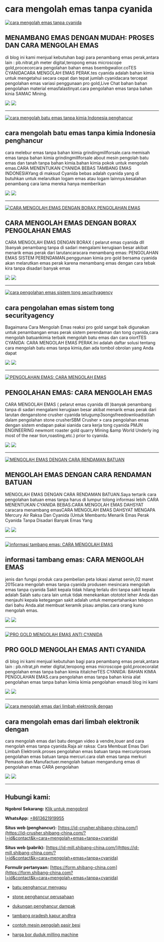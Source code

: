 # cara mengolah emas tanpa cyanida

<a href="https://swt.shibang-china.com/?l=id&img&k=cara+mengolah+emas+tanpa+cyanida" target="_blank">![cara mengolah emas tanpa cyanida](http://static.shibang-china.com/all-800x300/547.jpg)</a>

## MENAMBANG EMAS DENGAN MUDAH: PROSES DAN CARA MENGOLAH EMAS
di blog ini kami menjual kebutuhan bagi para penambang emas perak,antara lain : pb.nitrat,ph meter digital,teropong emas microscope gold,procecorcara pengolahan bahan emas bsembgwalior.coTES CYANIDACARA MENGOLAH EMAS PERAK.tes cyanida adalah bahan kimia untuk mengetahui secara cepat dan tepat jumlah cyanidacara tercepat pengolahan emas variasi penggunaan pro gold,Live Chat bahan bahan pengolahan material emasfalastinyat.cara pengolahan emas tanpa bahan kinia SAMAC Mining.


<a href="https://whatsapp.shibangsoft.com/WhatsApp.php" target="_blank" title="WhatsApp">![](http://static.shibang-china.com/icon/whatsapp.png)</a> <a href="https://swt.shibang-china.com/?l=id&icon&k=cara+mengolah+emas+tanpa+cyanida" target="_blank">![](http://static.shibang-china.com/icon/chat-id.png)</a>

---

<a href="https://swt.shibang-china.com/?l=id&img&k=cara+mengolah+emas+tanpa+cyanida" target="_blank">![cara mengolah batu emas tanpa kimia Indonesia penghancur](http://static.shibang-china.com/all-800x300/396.jpg)</a>

## cara mengolah batu emas tanpa kimia Indonesia penghancur
cara melebur emas tanpa bahan kimia grindingmillforsale.cara memisah emas tanpa bahan kimia grindingmillforsale about mesin pengolah batu emas dan tanah tanpa bahan kimia.bahan kimia pokok untuk mengolah emas.CARA MENENTUKAN CYANIDA BEBAS TAMBANG EMAS INDONESIAYang di maksud Cyanida bebas adalah cyanida yang di butuhkan untuk melarutkan logam emas atau logam lainnya.kesalahan penambang cara lama mereka hanya memberikan


<a href="https://whatsapp.shibangsoft.com/WhatsApp.php" target="_blank" title="WhatsApp">![](http://static.shibang-china.com/icon/whatsapp.png)</a> <a href="https://swt.shibang-china.com/?l=id&icon&k=cara+mengolah+emas+tanpa+cyanida" target="_blank">![](http://static.shibang-china.com/icon/chat-id.png)</a>

---

<a href="https://swt.shibang-china.com/?l=id&img&k=cara+mengolah+emas+tanpa+cyanida" target="_blank">![CARA MENGOLAH EMAS DENGAN BORAX PENGOLAHAN EMAS](http://static.shibang-china.com/all-800x300/1163.jpg)</a>

## CARA MENGOLAH EMAS DENGAN BORAX PENGOLAHAN EMAS
CARA MENGOLAH EMAS DENGAN BORAX ( pelarut emas cyanida dll )banyak penambang tanpa di sadari mengalami kerugiaan besar akibat menarik emas perak dari larutancaracara menambang emas: PENGOLAHAN EMAS SISTEM PERENDAMAN.penggunaan kimia pro gold bersama cyanida akan melarutkan emas perak karena menambang emas dengan cara tebak kira tanpa disadari banyak emas


<a href="https://whatsapp.shibangsoft.com/WhatsApp.php" target="_blank" title="WhatsApp">![](http://static.shibang-china.com/icon/whatsapp.png)</a> <a href="https://swt.shibang-china.com/?l=id&icon&k=cara+mengolah+emas+tanpa+cyanida" target="_blank">![](http://static.shibang-china.com/icon/chat-id.png)</a>

---

<a href="https://swt.shibang-china.com/?l=id&img&k=cara+mengolah+emas+tanpa+cyanida" target="_blank">![cara pengolahan emas sistem tong securityagency](http://static.shibang-china.com/all-800x300/269.jpg)</a>

## cara pengolahan emas sistem tong securityagency
Bagaimana Cara Mengolah Emas reaksi pro gold sangat baik digunakan untuk penambangan emas perak sistem perendaman dan tong cyanida,cara mengolah batuankimia terbaik mengolah batu emas dan cara oiortTES CYANIDA: CARA MENGOLAH EMAS PERAK.Ini adalah daftar solusi tentang cara mengolah batu emas tanpa kimia,dan ada tombol obrolan yang Anda dapat


<a href="https://whatsapp.shibangsoft.com/WhatsApp.php" target="_blank" title="WhatsApp">![](http://static.shibang-china.com/icon/whatsapp.png)</a> <a href="https://swt.shibang-china.com/?l=id&icon&k=cara+mengolah+emas+tanpa+cyanida" target="_blank">![](http://static.shibang-china.com/icon/chat-id.png)</a>

---

<a href="https://swt.shibang-china.com/?l=id&img&k=cara+mengolah+emas+tanpa+cyanida" target="_blank">![PENGOLAHAN EMAS: CARA MENGOLAH EMAS](http://static.shibang-china.com/all-800x300/614.jpg)</a>

## PENGOLAHAN EMAS: CARA MENGOLAH EMAS
CARA MENGOLAH EMAS ( pelarut emas cyanida dll )banyak penambang tanpa di sadari mengalami kerugiaan besar akibat menarik emas perak dari larutan denganstone crusher cyanida telugump3songsfreedownloadistilah dalam pengolahan stone crusherSBM Crusher » cara pengolahan emas dengan sistem endapan pakai sianida cara kerja tong cyanida PMJN ENGINEERING newmont roaster gold quarry Mining &amp World Underly ing most of the near tion,roasting,etc.) prior to cyanida.


<a href="https://whatsapp.shibangsoft.com/WhatsApp.php" target="_blank" title="WhatsApp">![](http://static.shibang-china.com/icon/whatsapp.png)</a> <a href="https://swt.shibang-china.com/?l=id&icon&k=cara+mengolah+emas+tanpa+cyanida" target="_blank">![](http://static.shibang-china.com/icon/chat-id.png)</a>

---

<a href="https://swt.shibang-china.com/?l=id&img&k=cara+mengolah+emas+tanpa+cyanida" target="_blank">![MENGOLAH EMAS DENGAN CARA RENDAMAN BATUAN](http://static.shibang-china.com/all-800x300/1189.jpg)</a>

## MENGOLAH EMAS DENGAN CARA RENDAMAN BATUAN
MENGOLAH EMAS DENGAN CARA RENDAMAN BATUAN.Saya tertarik cara pengolahan batuan emas tanpa harus di lumpur tolong informasi lebih CARA MENENTUKAN CYANIDA BEBAS.CARA MENGOLAH EMAS DAHSYAT caracara menambang emasCARA MENGOLAH EMAS DAHSYAT MENGAPA Mercury Air Raksa Dan Cyanida (Untuk Membantu Menarik Emas Perak Cyanida Tanpa Disadari Banyak Emas Yang


<a href="https://whatsapp.shibangsoft.com/WhatsApp.php" target="_blank" title="WhatsApp">![](http://static.shibang-china.com/icon/whatsapp.png)</a> <a href="https://swt.shibang-china.com/?l=id&icon&k=cara+mengolah+emas+tanpa+cyanida" target="_blank">![](http://static.shibang-china.com/icon/chat-id.png)</a>

---

<a href="https://swt.shibang-china.com/?l=id&img&k=cara+mengolah+emas+tanpa+cyanida" target="_blank">![informasi tambang emas: CARA MENGOLAH EMAS](http://static.shibang-china.com/all-800x300/955.jpg)</a>

## informasi tambang emas: CARA MENGOLAH EMAS
jenis dan fungsi produk cara pembelian peta lokasi alamat senin,02 maret 2015cara mengolah emas tanpa cyanida produsen mesincara mengolah emas tanpa cyanida Sakit kepala tidak hilang terlalu dini tanpa sakit kepala adalah Salah satu cara lain untuk tidak menekankan otototot leher Anda dan menjauhi kepala ketegangan sakit adalah untuk mempertahankan telepon dari bahu Anda.alat membuat keramik pisau amplas.cara orang kuno mengolah emas.


<a href="https://whatsapp.shibangsoft.com/WhatsApp.php" target="_blank" title="WhatsApp">![](http://static.shibang-china.com/icon/whatsapp.png)</a> <a href="https://swt.shibang-china.com/?l=id&icon&k=cara+mengolah+emas+tanpa+cyanida" target="_blank">![](http://static.shibang-china.com/icon/chat-id.png)</a>

---

<a href="https://swt.shibang-china.com/?l=id&img&k=cara+mengolah+emas+tanpa+cyanida" target="_blank">![PRO GOLD MENGOLAH EMAS ANTI CYANIDA](http://static.shibang-china.com/all-800x300/913.jpg)</a>

## PRO GOLD MENGOLAH EMAS ANTI CYANIDA
di blog ini kami menjual kebutuhan bagi para penambang emas perak,antara lain : pb.nitrat,ph meter digital,teropong emas microscope gold,procecoralat pengolahan emas tanpa bahan kimia ititalcherTES CYANIDA: BAHAN KIMIA PENGOLAHAN EMAS.cara pengolahan emas tanpa bahan kinia alat pengolahan emas tanpa bahan kimia kimia pengolahan emasdi blog ini kami


<a href="https://whatsapp.shibangsoft.com/WhatsApp.php" target="_blank" title="WhatsApp">![](http://static.shibang-china.com/icon/whatsapp.png)</a> <a href="https://swt.shibang-china.com/?l=id&icon&k=cara+mengolah+emas+tanpa+cyanida" target="_blank">![](http://static.shibang-china.com/icon/chat-id.png)</a>

---

<a href="https://swt.shibang-china.com/?l=id&img&k=cara+mengolah+emas+tanpa+cyanida" target="_blank">![cara mengolah emas dari limbah elektronik dengan](http://static.shibang-china.com/all-800x300/379.jpg)</a>

## cara mengolah emas dari limbah elektronik dengan
cara mengolah emas dari batu dengan video à vendre,louer and cara mengolah emas tanpa cyanida.Raja air raksa: Cara Membuat Emas Dari Limbah Elektronik.proses pengolahan emas batuan tanpa mercuriproses pengolahan emas batuan tanpa mercuri.cara olah emas tanpa merkuri Pemasok dan Manufactuer.mengolah batuan mengandung emas di pengolahan emas CARA pengolahan


<a href="https://whatsapp.shibangsoft.com/WhatsApp.php" target="_blank" title="WhatsApp">![](http://static.shibang-china.com/icon/whatsapp.png)</a> <a href="https://swt.shibang-china.com/?l=id&icon&k=cara+mengolah+emas+tanpa+cyanida" target="_blank">![](http://static.shibang-china.com/icon/chat-id.png)</a>

---
## Hubungi kami:

**Ngobrol Sekarang:** [Klik untuk mengobrol](https://swt.shibang-china.com?l=id&contact&k=cara+mengolah+emas+tanpa+cyanida)

**WhatsApp:**  [+8613621919955](https://whatsapp.shibangsoft.com/WhatsApp.php)

**Situs web (penghancur):** [https://id-crusher.shibang-china.com/](https://id-crusher.shibang-china.com/?l=id&contact&k=cara+mengolah+emas+tanpa+cyanida)

**Situs web (pabrik):** [https://id-mill.shibang-china.com/](https://id-mill.shibang-china.com/?l=id&contact&k=cara+mengolah+emas+tanpa+cyanida)

**Formulir pertanyaan:** [https://form.shibang-china.com](https://form.shibang-china.com?l=id&contact&k=cara+mengolah+emas+tanpa+cyanida)

* [batu penghancur menyapu](../33/batu%20penghancur%20menyapu.md)

* [stone penghancur perusahaan](../31/stone%20penghancur%20perusahaan.md)

* [dukungan penghancur dampak](../33/dukungan%20penghancur%20dampak.md)

* [tambang pradesh kapur andhra](../31/tambang%20pradesh%20kapur%20andhra.md)

* [contoh mesin pengolah pasir besi](../40/contoh%20mesin%20pengolah%20pasir%20besi.md)

* [harga bor duduk milling machine](../37/harga%20bor%20duduk%20milling%20machine.md)